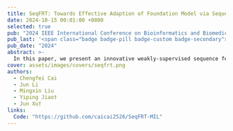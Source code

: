 ```yaml
---
title: SeqFRT: Towards Effective Adaption of Foundation Model via Sequence Feature Reconstruction in Computational Pathology
date: 2024-10-15 00:01:00 +0800
selected: true
pub: "2024 IEEE International Conference on Bioinformatics and Biomedicine (BIBM)"
pub_last: '<span class="badge badge-pill badge-custom badge-secondary">Conference</span><span class="badge badge-pill badge-custom badge-success">Oral</span>'
pub_date: "2024"
abstract: >-
  In this paper, we present an innovative weakly-supervised sequence feature optimization method to solve the problem of sub-optimal feature extraction by the foundation model in the traditional MIL paradigm. The proposed SeqFRT leverages a sequence position optimization strategy to exploit the inherent valuable information embedded within the long pathological feature sequences and a sequence sparsity enhancement technique to highly enhance the ability to discriminate and extract the latent representations instead of redundant information, leading to preserving essential information for reconstructing input pathological sequence representation which is crucial for downstream tasks in computational pathology. The experimental results on six benchmark datasets showcase the superiority of the proposed method over state-of-the-art approaches, underscoring its potential to significantly enhance computational pathology.
cover: assets/images/covers/seqfrt.png
authors:
  - Chengfei Cai
  - Jun Li
  - Mingxin Liu
  - Yiping Jiao†
  - Jun Xu†
links:
  Code: "https://github.com/caicai2526/SeqFRT-MIL"
---
```

